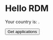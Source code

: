 # Hello RDM

Your country is: <span class="country"></span>.

<!-- markdownlint-disable MD033 -->
<form id="getapps" action="/.netlify/functions/read-sheet2?type=country" method="GET">
  <p><button type="submit">Get <span class="country"></span> applications</button></p>
</form>

<div id="table"></div>

<style>
table {
  border-collapse: collapse;
}

td, th {
  border: 1px solid #999;
  padding: 0.5rem;
  text-align: left;
}
</style>

<script defer>
async function callFunctionWithAuth(url) {
  const token = netlifyIdentity.currentUser().token.access_token
  const response = await fetch(url, {
    method: "GET", // *GET, POST, PUT, DELETE, etc.
    headers: {
      Authorization: `Bearer ${token}`,
    },
  })
  return response.json() // parses JSON response into native JavaScript objects
}

function editRow(row) {
  const rowObj = document.querySelector(`[data-row="${row}"]`)
  alert(row)
}

function hyperlink(cell) {
  const tuple = cell.split(',')
  return `<a href="${tuple[0]}">${tuple[1]}</a>`
  }

function renderRow(row, isHeader) {
  const cells = row.map((c,i) => isHeader ? `<th>${c}</th>` : `<td>${i==4 && c.includes(',') ? hyperlink(c) : c}</td>`)
  const editBtnCell = isHeader ? '<th></th>' : `<td><button onclick="editRow(${row[0]})">edit</button></td>`
  return `<tr data-row="${row[0]}">${cells.join('')}${editBtnCell}</tr>`
}

function renderTable(data) {
  const rows = data.map((r, i) => renderRow(r, i == 0))
  return `<table>\r\n${rows.join('\r\n')}\r\n</table>`
}

function getApps(endPoint, where) {
  event.preventDefault()
  callFunctionWithAuth(endPoint).then(({ rows }) => {
    const div = document.querySelector(where)
    const html = renderTable(rows)
    div.innerHTML = html
  })
}

function mkAppsHandler(where) {
  return (e) => {
    const uri = event.target.action
    getApps(uri, where)
  }
}

function initPage() {
  const form = document.querySelector("#getapps")
  form.onsubmit = mkAppsHandler("#table")

  window.addEventListener("load", onLoad, { once: true })
  function onLoad() {
    const country = netlifyIdentity.currentUser().app_metadata.country
    const countryElems = document.querySelectorAll(".country")
    countryElems.forEach((e) => {
      e.textContent = country
    })
  }
}

initPage()

</script>
